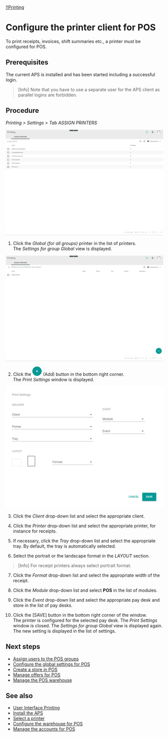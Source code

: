 [!!Printing](Printing)

# Configure the printer client for POS

[comment]: <> (Need more information about the APS)

To print receipts, invoices, shift summaries etc., a printer must be configured for POS.

## Prerequisites

The current APS is installed and has been started including a successful login.

> [Info] Note that you have to use a separate user for the APS client as parallel logins are forbidden.

## Procedure

*Printing > Settings > Tab ASSIGN PRINTERS*

  ![Printing Settings](/Assets/Screenshots/Printing/Settings/AssignPrinters.png "[Printing Settings]")

1. Click the *Global (for all groups)* printer in the list of printers.   
  The *Settings for group Global* view is displayed.

  ![Settings Group](/Assets/Screenshots/Printing/Settings/SettingsGroup.png "[Settings Group]")

2. Click the ![Add](/Assets/Icons/Plus01.png "[Add]") (Add) button in the bottom right corner.   
  The *Print Settings* window is displayed.

  ![Add Print Settings](/Assets/Screenshots/Printing/Settings/PrintSettings.png "[Add Print Settings]")

3. Click the *Client* drop-down list and select the appropriate client.

4. Click the *Printer* drop-down list and select the appropriate printer, for instance for receipts.

5. If necessary, click the *Tray* drop-down list and select the appropriate tray. By default, the tray is automatically selected.

6. Select the portrait or the landscape format in the *LAYOUT* section.

> [Info] For receipt printers always select portrait format.

7. Click the *Format* drop-down list and select the appropriate width of the receipt.

8. Click the *Module* drop-down list and select **POS** in the list of modules.

9. Click the *Event* drop-down list and select the appropriate pay desk and store in the list of pay desks.

10. Click the [SAVE] button in the bottom right corner of the window.   
  The printer is configured for the selected pay desk. The *Print Settings* window is closed. The *Settings for group Global* view is displayed again. The new setting is displayed in the list of settings.

[comment]: <> (Is that right? Check it, when APS is installed)

## Next steps

- [Assign users to the POS groups](04_AssignUsers.md)
- [Configure the global settings for POS](05_ConfigureGlobalSettings.md)
- [Create a store in POS](06_CreateStore.md)
- [Manage offers for POS](07_ManageOffers.md)
- [Manage the POS warehouse](08_ManageWarehouse.md)  

## See also

- [User Interface Printing](/VenduoPOS/UserInterface/00_UserInterface.md)
- [Install the APS](to_be_completed)
- [Select a printer](06_CreateStore.md)
- [Configure the warehouse for POS](01_ConfigureWarehouse.md)
- [Manage the accounts for POS](02_ManageAccounts.md)
